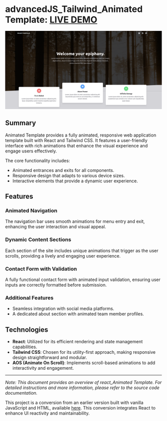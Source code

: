 # advancedJS_Tailwind_Animated Template: [LIVE DEMO](https://shcoobz.github.io/advancedJS_tailwind_animated-template/)

![advancedJS_tailwind_Animated-template](src/img/advancedJS_tailwind_animated-template.png)

## Summary

Animated Template provides a fully animated, responsive web application template built with React and Tailwind CSS. It features a user-friendly interface with rich animations that enhance the visual experience and engage users effectively.

The core functionality includes:

- Animated entrances and exits for all components.
- Responsive design that adapts to various device sizes.
- Interactive elements that provide a dynamic user experience.

## Features

### Animated Navigation

The navigation bar uses smooth animations for menu entry and exit, enhancing the user interaction and visual appeal.

### Dynamic Content Sections

Each section of the site includes unique animations that trigger as the user scrolls, providing a lively and engaging user experience.

### Contact Form with Validation

A fully functional contact form with animated input validation, ensuring user inputs are correctly formatted before submission.

### Additional Features

- Seamless integration with social media platforms.
- A dedicated about section with animated team member profiles.

## Technologies

- **React**: Utilized for its efficient rendering and state management capabilities.
- **Tailwind CSS**: Chosen for its utility-first approach, making responsive design straightforward and modular.
- **AOS (Animate On Scroll)**: Implements scroll-based animations to add interactivity and engagement.

---

_Note: This document provides an overview of react_Animated Template. For detailed instructions and more information, please refer to the source code documentation._

This project is a conversion from an earlier version built with vanilla JavaScript and HTML, available [here](https://github.com/Shcoobz/basicJS_tailwind_animated-template). This conversion integrates React to enhance UI reactivity and maintainability.
